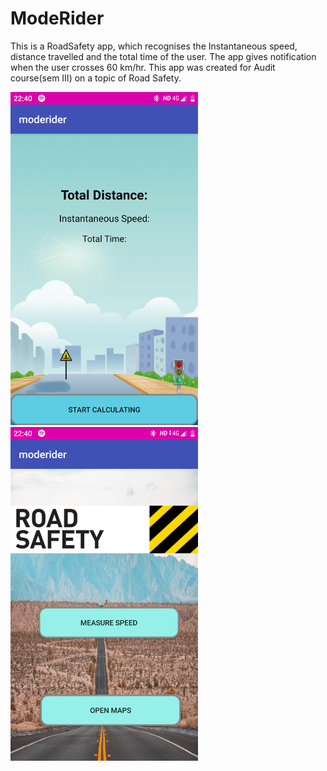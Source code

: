 # ModeRider

This is a RoadSafety app, which recognises the Instantaneous speed, distance travelled and the total time of the user. The app gives notification when the user crosses 60 km/hr. This app was created for Audit course(sem III) on a topic of Road Safety.

<img src="ss1.png" alt="drawing" width="300"/><img src="Ss2.png" alt="drawing" width="300"/>

